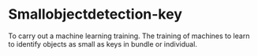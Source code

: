 # Smallobjectdetection-key
To carry out a machine learning training. The training of machines to learn to identify objects as small as keys in bundle or individual. 
